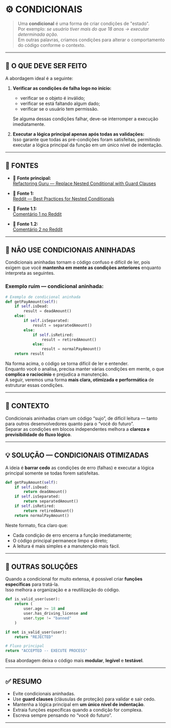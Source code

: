 # ⚙️ CONDICIONAIS

> Uma **condicional** é uma forma de criar condições de "estado".  
> Por exemplo: *se usuário tiver mais do que 18 anos → executar determinada ação.*  
> Em outras palavras, criamos condições para alterar o comportamento do código conforme o contexto.

---

## 🧭 O QUE DEVE SER FEITO

A abordagem ideal é a seguinte:

1. **Verificar as condições de falha logo no início:**  
   - verificar se o objeto é inválido;  
   - verificar se está faltando algum dado;  
   - verificar se o usuário tem permissão.  

   Se alguma dessas condições falhar, deve-se interromper a execução imediatamente.

2. **Executar a lógica principal apenas após todas as validações:**  
   Isso garante que todas as pré-condições foram satisfeitas, permitindo executar a lógica principal da função em um único nível de indentação.

---

## 🧩 FONTES

- 🔗 **Fonte principal:**  
  [Refactoring Guru — Replace Nested Conditional with Guard Clauses](https://refactoring.guru/pt-br/replace-nested-conditional-with-guard-clauses)

- 🔗 **Fonte 1:**  
  [Reddit — Best Practices for Nested Conditionals](https://www.reddit.com/r/learnprogramming/comments/a6hpcb/whats_the_best_practices_way_to_write_a_stupidly)

- 🔗 **Fonte 1.1:**  
  [Comentário 1 no Reddit](https://www.reddit.com/r/learnprogramming/comments/a6hpcb/comment/ebx54vj/?utm_source=share&utm_medium=web3x&utm_name=web3xcss&utm_term=1&utm_content=share_button)

- 🔗 **Fonte 1.2:**  
  [Comentário 2 no Reddit](https://www.reddit.com/r/learnprogramming/comments/a6hpcb/comment/ebuwubd/?utm_source=share&utm_medium=web3x&utm_name=web3xcss&utm_term=1&utm_content=share_button)

---

## 🚫 NÃO USE CONDICIONAIS ANINHADAS

Condicionais aninhadas tornam o código confuso e difícil de ler, pois exigem que você **mantenha em mente as condições anteriores** enquanto interpreta as seguintes.

### Exemplo ruim — condicional aninhada:

```python
# Exemplo de condicional aninhada
def getPayAmount(self):
    if self.isDead:
        result = deadAmount()
    else:
        if self.isSeparated:
            result = separatedAmount()
        else:
            if self.isRetired:
                result = retiredAmount()
            else:
                result = normalPayAmount()
    return result
```

Na forma acima, o código se torna difícil de ler e entender.  
Enquanto você o analisa, precisa manter várias condições em mente, o que **complica o raciocínio** e prejudica a manutenção.  
A seguir, veremos uma forma **mais clara, otimizada e performática** de estruturar essas condições.

---

## 🧩 CONTEXTO

Condicionais aninhadas criam um código “sujo”, de difícil leitura — tanto para outros desenvolvedores quanto para o “você do futuro”.  
Separar as condições em blocos independentes melhora a **clareza e previsibilidade do fluxo lógico**.

---

## 💡 SOLUÇÃO — CONDICIONAIS OTIMIZADAS

A ideia é **barrar cedo** as condições de erro (falhas) e executar a lógica principal somente se todas forem satisfeitas.

```python
def getPayAmount(self):
    if self.isDead:
        return deadAmount()
    if self.isSeparated:
        return separatedAmount()
    if self.isRetired:
        return retiredAmount()
    return normalPayAmount()
```

Neste formato, fica claro que:
- Cada condição de erro encerra a função imediatamente;  
- O código principal permanece limpo e direto;  
- A leitura é mais simples e a manutenção mais fácil.

---

## 🔧 OUTRAS SOLUÇÕES

Quando a condicional for muito extensa, é possível criar **funções específicas** para tratá-la.  
Isso melhora a organização e a reutilização do código.

```python
def is_valid_user(user):
    return (
        user.age >= 18 and 
        user.has_driving_license and 
        user.type != "banned"
    )

if not is_valid_user(user):
    return "REJECTED"

# Fluxo principal
return "ACCEPTED -- EXECUTE PROCESS"
```

Essa abordagem deixa o código mais **modular**, **legível** e **testável**.

---

## ✅ RESUMO

- Evite condicionais aninhadas.  
- Use **guard clauses** (cláusulas de proteção) para validar e sair cedo.  
- Mantenha a lógica principal em **um único nível de indentação**.  
- Extraia funções específicas quando a condição for complexa.  
- Escreva sempre pensando no “você do futuro”.

---
